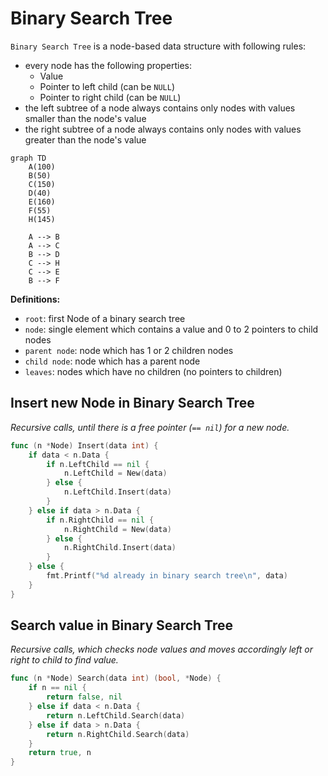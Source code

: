# Binary Search Tree

`Binary Search Tree` is a node-based data structure with following rules:
-  every node has the following properties:
    - Value
    - Pointer to left child (can be `NULL`)
    - Pointer to right child (can be `NULL`)
- the left subtree of a node always contains only nodes with values smaller than the node's value
- the right subtree of a node always contains only nodes with values greater than the node's value


```mermaid
graph TD
    A(100)
    B(50)
    C(150)
    D(40)
    E(160)
    F(55)
    H(145)
    
    A --> B
    A --> C
    B --> D
    C --> H
    C --> E
    B --> F
```

**Definitions:**

- `root`: first Node of a binary search tree
- `node`: single element which contains a value and 0 to 2 pointers to child nodes
- `parent node`: node which has 1 or 2 children nodes
- `child node`: node which has a parent node
- `leaves`: nodes which have no children (no pointers to children)

## Insert new Node in Binary Search Tree

_Recursive calls, until there is a free pointer (`== nil`) for a new node._

```go
func (n *Node) Insert(data int) {
	if data < n.Data {
		if n.LeftChild == nil {
			n.LeftChild = New(data)
		} else {
			n.LeftChild.Insert(data)
		}
	} else if data > n.Data {
		if n.RightChild == nil {
			n.RightChild = New(data)
		} else {
			n.RightChild.Insert(data)
		}
	} else {
		fmt.Printf("%d already in binary search tree\n", data)
	}
}
```

## Search value in Binary Search Tree

_Recursive calls, which checks node values and moves accordingly left or right to child to find value._

```go
func (n *Node) Search(data int) (bool, *Node) {
	if n == nil {
		return false, nil
	} else if data < n.Data {
		return n.LeftChild.Search(data)
	} else if data > n.Data {
		return n.RightChild.Search(data)
	}
	return true, n
}
```